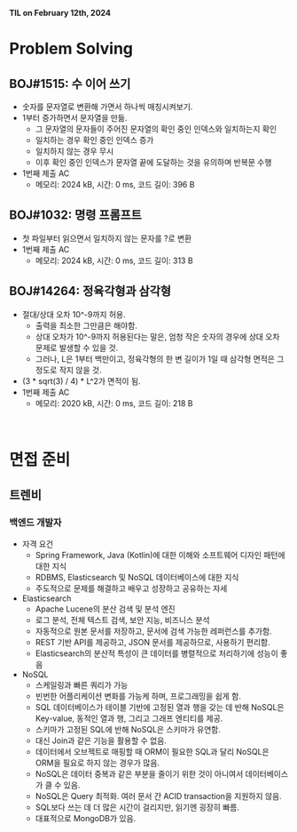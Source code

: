 **TIL on February 12th, 2024**

# Problem Solving
## BOJ#1515: 수 이어 쓰기
* 숫자를 문자열로 변환해 가면서 하나씩 매칭시켜보기.
* 1부터 증가하면서 문자열을 만듦.
    - 그 문자열의 문자들이 주어진 문자열의 확인 중인 인덱스와 일치하는지 확인
    - 일치하는 경우 확인 중인 인덱스 증가
    - 일치하지 않는 경우 무시
    - 이후 확인 중인 인덱스가 문자열 끝에 도달하는 것을 유의하며 반복문 수행
* 1번째 제출 AC
    - 메모리: 2024 kB, 시간: 0 ms, 코드 길이: 396 B

## BOJ#1032: 명령 프롬프트
* 첫 파일부터 읽으면서 일치하지 않는 문자를 ?로 변환
* 1번째 제출 AC
    - 메모리: 2024 kB, 시간: 0 ms, 코드 길이: 313 B

## BOJ#14264: 정육각형과 삼각형
* 절대/상대 오차 10^-9까지 허용.
    - 출력을 최소한 그만큼은 해야함.
    - 상대 오차가 10^-9까지 허용된다는 말은, 엄청 작은 숫자의 경우에 상대 오차 문제로 발생할 수 있을 것.
    - 그러나, L은 1부터 백만이고, 정육각형의 한 변 길이가 1일 때 삼각형 면적은 그정도로 작지 않을 것.
* (3 * sqrt(3) / 4) * L^2가 면적이 됨.
* 1번째 제출 AC
    - 메모리: 2020 kB, 시간: 0 ms, 코드 길이: 218 B

<br>

# 면접 준비
## 트렌비
### 백엔드 개발자
* 자격 요건
    - Spring Framework, Java (Kotlin)에 대한 이해와 소프트웨어 디자인 패턴에 대한 지식
    - RDBMS, Elasticsearch 및 NoSQL 데이터베이스에 대한 지식
    - 주도적으로 문제를 해결하고 배우고 성장하고 공유하는 자세
* Elasticsearch
    - Apache Lucene의 분산 검색 및 분석 엔진
    - 로그 분석, 전체 텍스트 검색, 보안 지능, 비즈니스 분석
    - 자동적으로 원본 문서를 저장하고, 문서에 검색 가능한 레퍼런스를 추가함.
    - REST 기반 API를 제공하고, JSON 문서를 제공하므로, 사용하기 편리함.
    - Elasticsearch의 분산적 특성이 큰 데이터를 병렬적으로 처리하기에 성능이 좋음
* NoSQL
    - 스케일링과 빠른 쿼리가 가능
    - 빈번한 어플리케이션 변화를 가능케 하며, 프로그래밍을 쉽게 함.
    - SQL 데이터베이스가 테이블 기반에 고정된 열과 행을 갖는 데 반해 NoSQL은 Key-value, 동적인 열과 행, 그리고 그래프 엔티티를 제공.
    - 스키마가 고정된 SQL에 반해 NoSQL은 스키마가 유연함.
    - 대신 Join과 같은 기능을 활용할 수 없음.
    - 데이터에서 오브젝트로 매핑할 때 ORM이 필요한 SQL과 달리 NoSQL은 ORM을 필요로 하지 않는 경우가 많음.
    - NoSQL은 데이터 중복과 같은 부분을 줄이기 위한 것이 아니여서 데이터베이스가 클 수 있음.
    - NoSQL은 Query 최적화. 여러 문서 간 ACID transaction을 지원하지 않음.
    - SQL보다 쓰는 데 더 많은 시간이 걸리지만, 읽기엔 굉장히 빠름.
    - 대표적으로 MongoDB가 있음.
